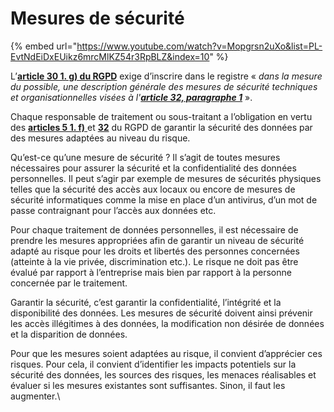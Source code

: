 # Mesures de sécurité

{% embed url="https://www.youtube.com/watch?v=Mopgrsn2uXo&list=PL-EvtNdEiDxEUikz6mrcMlKZ54r3RpBLZ&index=10" %}

L’[**article 30 1. g) du RGPD**](https://www.cnil.fr/fr/reglement-europeen-protection-donnees/chapitre4) exige d’inscrire dans le registre « _dans la mesure du possible, une description générale des mesures de sécurité techniques et organisationnelles visées à l'_[_**article 32, paragraphe 1**_](https://www.cnil.fr/fr/reglement-europeen-protection-donnees/chapitre4#Article32) ».

Chaque responsable de traitement ou sous-traitant a l’obligation en vertu des [**articles 5 1. f)** ](https://www.cnil.fr/fr/reglement-europeen-protection-donnees/chapitre2#Article5)et [**32**](https://www.cnil.fr/fr/reglement-europeen-protection-donnees/chapitre4#Article32) du RGPD de garantir la sécurité des données par des mesures adaptées au niveau du risque.&#x20;

Qu’est-ce qu’une mesure de sécurité ? Il s’agit de toutes mesures nécessaires pour assurer la sécurité et la confidentialité des données personnelles. Il peut s’agir par exemple de mesures de sécurités physiques telles que la sécurité des accès aux locaux ou encore de mesures de sécurité informatiques comme la mise en place d’un antivirus, d’un mot de passe contraignant pour l’accès aux données etc.&#x20;

Pour chaque traitement de données personnelles, il est nécessaire de prendre les mesures appropriées afin de garantir un niveau de sécurité adapté au risque pour les droits et libertés des personnes concernées (atteinte à la vie privée, discrimination etc.). Le risque ne doit pas être évalué par rapport à l’entreprise mais bien par rapport à la personne concernée par le traitement.&#x20;

Garantir la sécurité, c’est garantir la confidentialité, l’intégrité et la disponibilité des données. Les mesures de sécurité doivent ainsi prévenir les accès illégitimes à des données, la modification non désirée de données et la disparition de données.&#x20;

Pour que les mesures soient adaptées au risque, il convient d’apprécier ces risques. Pour cela, il convient d’identifier les impacts potentiels sur la sécurité des données, les sources des risques, les menaces réalisables et évaluer si les mesures existantes sont suffisantes.  Sinon, il faut les augmenter.\
